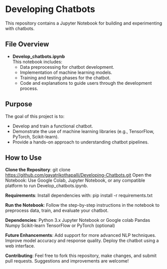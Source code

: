 # Developing Chatbots

This repository contains a Jupyter Notebook for building and experimenting with chatbots.

## File Overview

- **Develop_chatbots.ipynb**  
  This notebook includes:
  - Data preprocessing for chatbot development.
  - Implementation of machine learning models.
  - Training and testing phases for the chatbot.
  - Code and explanations to guide users through the development process.

## Purpose

The goal of this project is to:
- Develop and train a functional chatbot.
- Demonstrate the use of machine learning libraries (e.g., TensorFlow, PyTorch, Scikit-learn).
- Provide a hands-on approach to understanding chatbot pipelines.

## How to Use
 **Clone the Repository**:
git clone https://github.com/gayatrikothapalli/Developing-Chatbots.git
Open the Notebook:
Use Google Colab, Jupyter Notebook, or any compatible platform to run Develop_chatbots.ipynb.

**Requirements**:
Install dependencies with:
pip install -r requirements.txt

**Run the Notebook**:
Follow the step-by-step instructions in the notebook to preprocess data, train, and evaluate your chatbot.

**Dependencies**:
Python 3.x
Jupyter Notebook or Google colab
Pandas
Numpy
Scikit-learn
TensorFlow or PyTorch (optional)

**Future Enhancements**:
Add support for more advanced NLP techniques.
Improve model accuracy and response quality.
Deploy the chatbot using a web interface.

**Contributing**:
Feel free to fork this repository, make changes, and submit pull requests. Suggestions and improvements are welcome!

